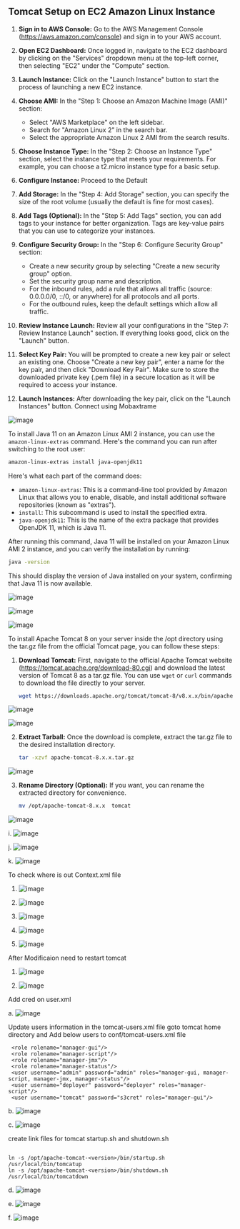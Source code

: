 ## Tomcat Setup on EC2 Amazon Linux Instance 

1. **Sign in to AWS Console:**
   Go to the AWS Management Console (https://aws.amazon.com/console) and sign in to your AWS account.

2. **Open EC2 Dashboard:**
   Once logged in, navigate to the EC2 dashboard by clicking on the "Services" dropdown menu at the top-left corner, then selecting "EC2" under the "Compute" section.

3. **Launch Instance:**
   Click on the "Launch Instance" button to start the process of launching a new EC2 instance.

4. **Choose AMI:**
   In the "Step 1: Choose an Amazon Machine Image (AMI)" section:
   - Select "AWS Marketplace" on the left sidebar.
   - Search for "Amazon Linux 2" in the search bar.
   - Select the appropriate Amazon Linux 2 AMI from the search results.

5. **Choose Instance Type:**
   In the "Step 2: Choose an Instance Type" section, select the instance type that meets your requirements. For example, you can choose a t2.micro instance type for a basic setup.

6. **Configure Instance:**
   Proceed to the Default 

7. **Add Storage:**
   In the "Step 4: Add Storage" section, you can specify the size of the root volume (usually the default is fine for most cases).

8. **Add Tags (Optional):**
   In the "Step 5: Add Tags" section, you can add tags to your instance for better organization. Tags are key-value pairs that you can use to categorize your instances.

9. **Configure Security Group:**
   In the "Step 6: Configure Security Group" section:
   - Create a new security group by selecting "Create a new security group" option.
   - Set the security group name and description.
   - For the inbound rules, add a rule that allows all traffic (source: 0.0.0.0/0, ::/0, or anywhere) for all protocols and all ports.
   - For the outbound rules, keep the default settings which allow all traffic.

10. **Review Instance Launch:**
    Review all your configurations in the "Step 7: Review Instance Launch" section. If everything looks good, click on the "Launch" button.

11. **Select Key Pair:**
    You will be prompted to create a new key pair or select an existing one. Choose "Create a new key pair", enter a name for the key pair, and then click "Download Key Pair". Make sure to store the downloaded private key (.pem file) in a secure location as it will be required to access your instance.

12. **Launch Instances:**
    After downloading the key pair, click on the "Launch Instances" button. Connect using Mobaxtrame 

![image](https://github.com/pranav278/Simple_Devops_Project/assets/84725860/f0c10770-e35d-4406-81c5-d5fbde40f66a)

To install Java 11 on an Amazon Linux AMI 2 instance, you can use the `amazon-linux-extras` command. Here's the command you can run after switching to the root user:

```bash
amazon-linux-extras install java-openjdk11
```

Here's what each part of the command does:

- `amazon-linux-extras`: This is a command-line tool provided by Amazon Linux that allows you to enable, disable, and install additional software repositories (known as "extras").
- `install`: This subcommand is used to install the specified extra.
- `java-openjdk11`: This is the name of the extra package that provides OpenJDK 11, which is Java 11.

After running this command, Java 11 will be installed on your Amazon Linux AMI 2 instance, and you can verify the installation by running:

```bash
java -version
```

This should display the version of Java installed on your system, confirming that Java 11 is now available.

![image](https://github.com/pranav278/Simple_Devops_Project/assets/84725860/2771b9ab-8eb1-4a4b-b36a-ccb8e3f31cbb)

![image](https://github.com/pranav278/Simple_Devops_Project/assets/84725860/6aac289e-30ad-426f-8a3e-0f59d5d70f60)

![image](https://github.com/pranav278/Simple_Devops_Project/assets/84725860/5ec37763-cc76-4a69-b46e-27b8b68d7eb9)

To install Apache Tomcat 8 on your server inside the /opt directory using the tar.gz file from the official Tomcat page, you can follow these steps:

1. **Download Tomcat:**
   First, navigate to the official Apache Tomcat website (https://tomcat.apache.org/download-80.cgi) and download the latest version of Tomcat 8 as a tar.gz file. You can use `wget` or `curl` commands to download the file directly to your server.

   ```bash
   wget https://downloads.apache.org/tomcat/tomcat-8/v8.x.x/bin/apache-tomcat-8.x.x.tar.gz
   ```


![image](https://github.com/pranav278/Simple_Devops_Project/assets/84725860/a9885cc6-28c2-4d51-affa-f463987f07b2)

![image](https://github.com/pranav278/Simple_Devops_Project/assets/84725860/78493f9d-fb52-40fc-80d2-b81fa1bc495e)

2. **Extract Tarball:**
   Once the download is complete, extract the tar.gz file to the desired installation directory.

   ```bash
   tar -xzvf apache-tomcat-8.x.x.tar.gz 
   ```

![image](https://github.com/pranav278/Simple_Devops_Project/assets/84725860/c31f9811-0f05-4175-a960-6446f5a936b3)

3. **Rename Directory (Optional):**
   If you want, you can rename the extracted directory for convenience.

   ```bash
   mv /opt/apache-tomcat-8.x.x  tomcat
   ```
   
![image](https://github.com/pranav278/Simple_Devops_Project/assets/84725860/107c63dc-83e9-4b1c-9199-99e32aabcd37)

i. ![image](https://github.com/pranav278/Simple_Devops_Project/assets/84725860/6198bf50-fc90-43de-a670-dcd39edf5f30)

j. ![image](https://github.com/pranav278/Simple_Devops_Project/assets/84725860/407c6efc-9eb6-4190-8711-7dc11f66324f)

k. ![image](https://github.com/pranav278/Simple_Devops_Project/assets/84725860/ff502ed7-3ba4-4e68-9abb-00adfb6fe870)

To check where is out Context.xml file

1. ![image](https://github.com/pranav278/Simple_Devops_Project/assets/84725860/92a062fd-2554-4b00-9653-a45b7ea55038)
2. ![image](https://github.com/pranav278/Simple_Devops_Project/assets/84725860/6068b8fb-8937-443e-9470-6c499bcc2227)
3. ![image](https://github.com/pranav278/Simple_Devops_Project/assets/84725860/c5fc893e-05c0-40b9-a272-b6994442b422)
4. ![image](https://github.com/pranav278/Simple_Devops_Project/assets/84725860/51fbd8bb-4322-48a6-9d33-574b0899e104)


5. ![image](https://github.com/pranav278/Simple_Devops_Project/assets/84725860/f2c97861-5a60-40ad-b6aa-d3c2277a538f)

After Modificaion need to restart tomcat

1. ![image](https://github.com/pranav278/Simple_Devops_Project/assets/84725860/d81699d8-8228-498a-8dd9-e7c73dbfb080)

2. ![image](https://github.com/pranav278/Simple_Devops_Project/assets/84725860/a1d100b0-d713-4650-aa15-76ae7c9b3186)

Add cred on user.xml

a. ![image](https://github.com/pranav278/Simple_Devops_Project/assets/84725860/b11e11fc-88e6-4eaf-b9ff-b309539de2d0)

Update users information in the tomcat-users.xml file goto tomcat home directory and Add below users to conf/tomcat-users.xml file
```
 <role rolename="manager-gui"/>
 <role rolename="manager-script"/>
 <role rolename="manager-jmx"/>
 <role rolename="manager-status"/>
 <user username="admin" password="admin" roles="manager-gui, manager-script, manager-jmx, manager-status"/>
 <user username="deployer" password="deployer" roles="manager-script"/>
 <user username="tomcat" password="s3cret" roles="manager-gui"/>
```
b. ![image](https://github.com/pranav278/Simple_Devops_Project/assets/84725860/6189bc96-1ac0-4d40-aa52-f00cf15ae54e)

c. ![image](https://github.com/pranav278/Simple_Devops_Project/assets/84725860/2084b072-f396-4fc3-b28d-61d79047bce4)

create link files for tomcat startup.sh and shutdown.sh
```

ln -s /opt/apache-tomcat-<version>/bin/startup.sh /usr/local/bin/tomcatup
ln -s /opt/apache-tomcat-<version>/bin/shutdown.sh /usr/local/bin/tomcatdown
```

d. ![image](https://github.com/pranav278/Simple_Devops_Project/assets/84725860/361d91ec-df00-4a4b-b4f4-74c5d38098f2)

e. ![image](https://github.com/pranav278/Simple_Devops_Project/assets/84725860/119c8da3-f8d1-495f-b9c6-c5c0a28c0b61)

f. ![image](https://github.com/pranav278/Simple_Devops_Project/assets/84725860/65f9558c-3375-4fd5-bd86-2ec69270ae77)






















